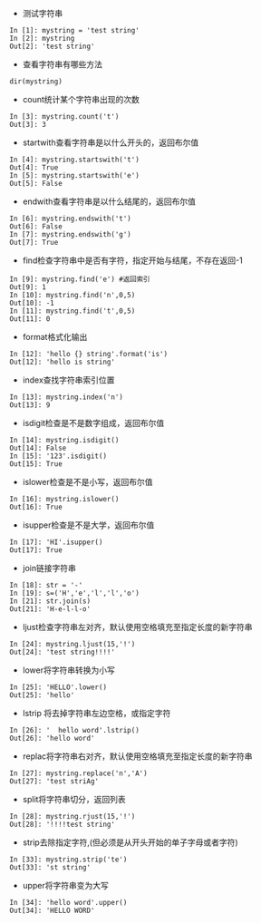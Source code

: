 - 测试字符串
```
In [1]: mystring = 'test string'
In [2]: mystring
Out[2]: 'test string'
```
- 查看字符串有哪些方法
```
dir(mystring)
```
- count统计某个字符串出现的次数
```
In [3]: mystring.count('t')
Out[3]: 3
```
- startwith查看字符串是以什么开头的，返回布尔值
```
In [4]: mystring.startswith('t')
Out[4]: True
In [5]: mystring.startswith('e')
Out[5]: False
```
- endwith查看字符串是以什么结尾的，返回布尔值
```
In [6]: mystring.endswith('t')
Out[6]: False
In [7]: mystring.endswith('g')
Out[7]: True
```
- find检查字符串中是否有字符，指定开始与结尾，不存在返回-1
```
In [9]: mystring.find('e') #返回索引
Out[9]: 1
In [10]: mystring.find('n',0,5)
Out[10]: -1
In [11]: mystring.find('t',0,5)
Out[11]: 0
```
- format格式化输出
```
In [12]: 'hello {} string'.format('is')
Out[12]: 'hello is string'
```
- index查找字符串索引位置
```
In [13]: mystring.index('n')
Out[13]: 9
```
- isdigit检查是不是数字组成，返回布尔值
```
In [14]: mystring.isdigit()
Out[14]: False
In [15]: '123'.isdigit()
Out[15]: True
```
- islower检查是不是小写，返回布尔值
```
In [16]: mystring.islower()
Out[16]: True
```
- isupper检查是不是大学，返回布尔值
```
In [17]: 'HI'.isupper()
Out[17]: True
```
- join链接字符串
```
In [18]: str = '-'
In [19]: s=('H','e','l','l','o')
In [21]: str.join(s)
Out[21]: 'H-e-l-l-o'
```
- ljust检查字符串左对齐，默认使用空格填充至指定长度的新字符串
```
In [24]: mystring.ljust(15,'!')
Out[24]: 'test string!!!!'
```
- lower将字符串转换为小写
```
In [25]: 'HELLO'.lower()
Out[25]: 'hello'
```
- lstrip 将去掉字符串左边空格，或指定字符
```
In [26]: '  hello word'.lstrip()
Out[26]: 'hello word'
```
- replac将字符串右对齐，默认使用空格填充至指定长度的新字符串
```
In [27]: mystring.replace('n','A')
Out[27]: 'test striAg'
```
- split将字符串切分，返回列表
```
In [28]: mystring.rjust(15,'!')
Out[28]: '!!!!test string'
```
- strip去除指定字符,(但必须是从开头开始的单子字母或者字符)
```
In [33]: mystring.strip('te')
Out[33]: 'st string'
```
- upper将字符串变为大写
```
In [34]: 'hello word'.upper()
Out[34]: 'HELLO WORD'
```